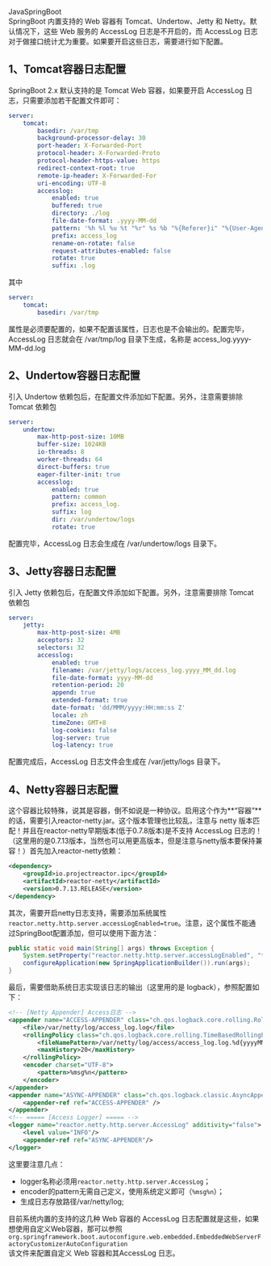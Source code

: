 JavaSpringBoot<br />SpringBoot 内置支持的 Web 容器有 Tomcat、Undertow、Jetty 和 Netty。默认情况下，这些 Web 服务的 AccessLog 日志是不开启的，而 AccessLog 日志对于做接口统计尤为重要。如果要开启这些日志，需要进行如下配置。
<a name="JdJ6h"></a>
## 1、Tomcat容器日志配置
SpringBoot 2.x 默认支持的是 Tomcat Web 容器，如果要开启 AccessLog 日志，只需要添加若干配置文件即可：
```yaml
server:
	tomcat:
		basedir: /var/tmp
		background-processor-delay: 30
		port-header: X-Forwarded-Port
		protocol-header: X-Forwarded-Proto
		protocol-header-https-value: https
		redirect-context-root: true
		remote-ip-header: X-Forwarded-For
		uri-encoding: UTF-8
		accesslog:
			enabled: true
			buffered: true
			directory: ./log
			file-date-format: .yyyy-MM-dd
			pattern: '%h %l %u %t "%r" %s %b "%{Referer}i" "%{User-Agent}i" %D ms'
			prefix: access_log
			rename-on-rotate: false
			request-attributes-enabled: false
			rotate: true
			suffix: .log
```
其中
```yaml
server:
	tomcat:
		basedir: /var/tmp
```
属性是必须要配置的，如果不配置该属性，日志也是不会输出的。配置完毕，AccessLog 日志就会在 /var/tmp/log 目录下生成，名称是 access_log.yyyy-MM-dd.log
<a name="EvjKx"></a>
## 2、Undertow容器日志配置
引入 Undertow 依赖包后，在配置文件添加如下配置。另外，注意需要排除 Tomcat 依赖包
```yaml
server:
	undertow:
		max-http-post-size: 10MB
		buffer-size: 1024KB
		io-threads: 8
		worker-threads: 64
		direct-buffers: true
		eager-filter-init: true
		accesslog:
			enabled: true
			pattern: common
			prefix: access_log.
			suffix: log
			dir: /var/undertow/logs
			rotate: true
```
配置完毕，AccessLog 日志会生成在 /var/undertow/logs 目录下。
<a name="iHtWb"></a>
## 3、Jetty容器日志配置
引入 Jetty 依赖包后，在配置文件添加如下配置。另外，注意需要排除 Tomcat 依赖包
```yaml
server:
	jetty:
		max-http-post-size: 4MB
		acceptors: 32
		selectors: 32
		accesslog:
			enabled: true
			filename: /var/jetty/logs/access_log.yyyy_MM_dd.log
			file-date-format: yyyy-MM-dd
			retention-period: 20
			append: true
			extended-format: true
			date-format: 'dd/MMM/yyyy:HH:mm:ss Z'
			locale: zh
			timeZone: GMT+8
			log-cookies: false
			log-server: true
			log-latency: true
```
配置完成后，AccessLog 日志文件会生成在 /var/jetty/logs 目录下。
<a name="W3KYi"></a>
## 4、Netty容器日志配置
这个容器比较特殊，说其是容器，倒不如说是一种协议。启用这个作为**“容器”**的话，需要引入reactor-netty.jar。这个版本管理也比较乱，注意与 netty 版本匹配！并且在reactor-netty早期版本(低于0.7.8版本)是不支持 AccessLog 日志的！（这里用的是0.7.13版本，当然也可以用更高版本，但是注意与netty版本要保持兼容！）首先加入reactor-netty依赖：
```xml
<dependency>
	<groupId>io.projectreactor.ipc</groupId>
	<artifactId>reactor-netty</artifactId>
	<version>0.7.13.RELEASE</version>
</dependency>
```
其次，需要开启netty日志支持，需要添加系统属性`reactor.netty.http.server.accessLogEnabled=true`。注意，这个属性不能通过SpringBoot配置添加，但可以使用下面方法：
```java
public static void main(String[] args) throws Exception {
	System.setProperty("reactor.netty.http.server.accessLogEnabled", "true");
	configureApplication(new SpringApplicationBuilder()).run(args);
}
```
最后，需要借助系统日志实现该日志的输出（这里用的是 logback），参照配置如下：
```xml
<!-- [Netty Appender] Access日志 -->
<appender name="ACCESS-APPENDER" class="ch.qos.logback.core.rolling.RollingFileAppender">
	<file>/var/netty/log/access_log.log</file>
	<rollingPolicy class="ch.qos.logback.core.rolling.TimeBasedRollingPolicy">
		<fileNamePattern>/var/netty/log/access/access_log.log.%d{yyyyMMdd}</fileNamePattern>
		<maxHistory>20</maxHistory>
	</rollingPolicy>
	<encoder charset="UTF-8">
		<pattern>%msg%n</pattern>
	</encoder>
</appender>
<appender name="ASYNC-APPENDER" class="ch.qos.logback.classic.AsyncAppender">
	<appender-ref ref="ACCESS-APPENDER" />
</appender>
<!-- ===== [Access Logger] ===== -->
<logger name="reactor.netty.http.server.AccessLog" additivity="false">
	<level value="INFO"/>
	<appender-ref ref="ASYNC-APPENDER"/>
</logger>
```
这里要注意几点：

- logger名称必须用`reactor.netty.http.server.AccessLog`；
- encoder的pattern无需自己定义，使用系统定义即可（`%msg%n`）；
- 生成日志存放路径/var/netty/log;

目前系统内置的支持的这几种 Web 容器的 AccessLog 日志配置就是这些，如果想使用自定义Web容器，那可以参照<br />`org.springframework.boot.autoconfigure.web.embedded.EmbeddedWebServerFactoryCustomizerAutoConfiguration`<br />该文件来配置自定义 Web 容器和其AccessLog 日志。
